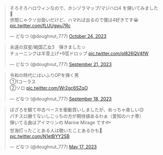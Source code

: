 <blockquote class="twitter-tweet"><p lang="ja" dir="ltr">そろそろハロウィンなので、ホシゾラマップ/マジハロ4 を弾いてみました🎃<br>世間じゃクソ台扱いだけど、ハマれば出るので僕は4好きです😭 <a href="https://t.co/fLUUgwu7Rc">pic.twitter.com/fLUUgwu7Rc</a></p>&mdash; どなつ (@doughnut_777) <a href="https://twitter.com/doughnut_777/status/1716813132969238863?ref_src=twsrc%5Etfw">October 24, 2023</a></blockquote> <script async src="https://platform.twitter.com/widgets.js" charset="utf-8"></script> 

<blockquote class="twitter-tweet"><p lang="ja" dir="ltr">永遠の双星/戦国乙女3　弾きました☺<br>チューニングは半音上げ+6弦ドロップ <a href="https://t.co/pl826QV4fW">pic.twitter.com/pl826QV4fW</a></p>&mdash; どなつ (@doughnut_777) <a href="https://twitter.com/doughnut_777/status/1704832565516128531?ref_src=twsrc%5Etfw">September 21, 2023</a></blockquote> <script async src="https://platform.twitter.com/widgets.js" charset="utf-8"></script>

<blockquote class="twitter-tweet"><p lang="ja" dir="ltr">令和の時代にはいふりOPを弾く男<br>①1コーラス<br>②ソロ <a href="https://t.co/Wr2gc6SZqO">pic.twitter.com/Wr2gc6SZqO</a></p>&mdash; どなつ (@doughnut_777) <a href="https://twitter.com/doughnut_777/status/1703810056968700278?ref_src=twsrc%5Etfw">September 18, 2023</a></blockquote> <script async src="https://platform.twitter.com/widgets.js" charset="utf-8"></script>

<blockquote class="twitter-tweet"><p lang="ja" dir="ltr">ぼざろを観て中古ベースを衝動買いしましたが、めっちゃ楽しい😊<br>パチスロ勝てないしこっちの方が期待値あるわぁ（愛知のハナ専）<br>弾いてる曲はアイマリンの Marine Mirage です🐟<br>甘海打ったことある人は聴いたことあるかも🦈 <a href="https://t.co/N1etBYY2SB">pic.twitter.com/N1etBYY2SB</a></p>&mdash; どなつ (@doughnut_777) <a href="https://twitter.com/doughnut_777/status/1658849807660732417?ref_src=twsrc%5Etfw">May 17, 2023</a></blockquote> <script async src="https://platform.twitter.com/widgets.js" charset="utf-8"></script>
